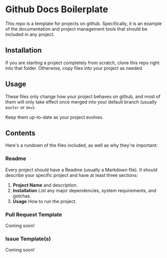 # Github Docs Boilerplate

This repo is a template for projects on github. Specifically, it is an example of the documentation and project management tools that should be included in any project.

## Installation

If you are starting a project completely from scratch, clone this repo right into that folder. Otherwise, copy files into your project as needed.

## Usage

These files only change how your project behaves on github, and most of them will only take effect once merged into your default branch (usually `master` or `dev`).

Keep them up-to-date as your project evolves.

## Contents

Here's a rundown of the files included, as well as why they're important:

### Readme

Every project should have a Readme (usually a Markdown file). It should describe your specific project and have at least three sections:

1. **Project Name** and description.
1. **Installation** List any major dependencies, system requirements, and gotchas.
1. **Usage** How to run the project.

### Pull Request Template

Coming soon!

### Issue Template(s)

Coming soon!